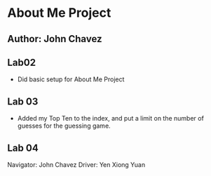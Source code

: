 # About Me Project

## Author: John Chavez

## Lab02
- Did basic setup for About Me Project

## Lab 03
- Added my Top Ten to the index, and put a limit on the number of guesses for the guessing game.

## Lab 04

Navigator: John Chavez
Driver: Yen Xiong Yuan
